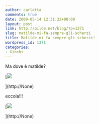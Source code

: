 ```yaml
---
author: carlotta
comments: true
date: 2009-05-14 12:31:22+00:00
layout: post
link: http://pilde.net/blog/?p=1371
slug: matilde-mi-fa-sempre-gli-scherzi
title: Matilde mi fa sempre gli scherzi!
wordpress_id: 1371
categories:
- Giochi
---
```


Ma dove è matilde?

[![]({{baseurl}}/uploads/2009/05/matilde1.jpg)


](http://None)




eccola!!!

[![]({{baseurl}}/uploads/2009/05/matilde2.jpg)


](http://None)



